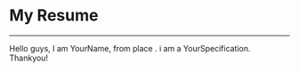 # My Resume
------------
Hello guys, I am YourName, from place . i am a YourSpecification.
Thankyou!
